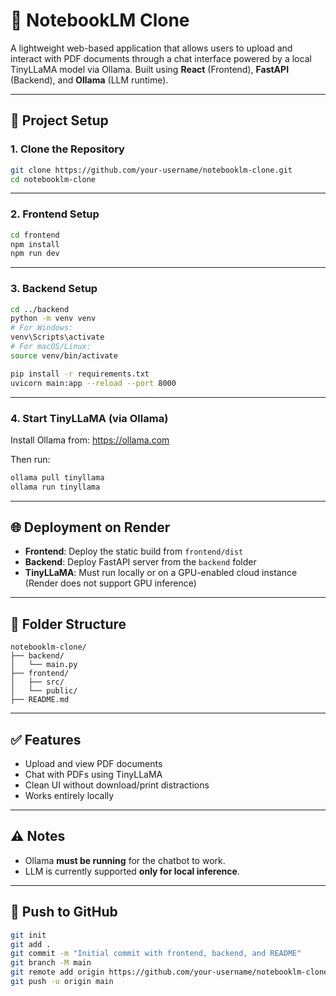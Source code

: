 
# 🧠 NotebookLM Clone

A lightweight web-based application that allows users to upload and interact with PDF documents through a chat interface powered by a local TinyLLaMA model via Ollama. Built using **React** (Frontend), **FastAPI** (Backend), and **Ollama** (LLM runtime).

---

## 🚀 Project Setup

### 1. Clone the Repository

```bash
git clone https://github.com/your-username/notebooklm-clone.git
cd notebooklm-clone
```

---

### 2. Frontend Setup

```bash
cd frontend
npm install
npm run dev
```

---

### 3. Backend Setup

```bash
cd ../backend
python -m venv venv
# For Windows:
venv\Scripts\activate
# For macOS/Linux:
source venv/bin/activate

pip install -r requirements.txt
uvicorn main:app --reload --port 8000
```

---

### 4. Start TinyLLaMA (via Ollama)

Install Ollama from: https://ollama.com

Then run:

```bash
ollama pull tinyllama
ollama run tinyllama
```

---

## 🌐 Deployment on Render

- **Frontend**: Deploy the static build from `frontend/dist`
- **Backend**: Deploy FastAPI server from the `backend` folder
- **TinyLLaMA**: Must run locally or on a GPU-enabled cloud instance (Render does not support GPU inference)

---

## 📁 Folder Structure

```
notebooklm-clone/
├── backend/
│   └── main.py
├── frontend/
│   ├── src/
│   └── public/
├── README.md
```

---

## ✅ Features

- Upload and view PDF documents
- Chat with PDFs using TinyLLaMA
- Clean UI without download/print distractions
- Works entirely locally

---

## ⚠️ Notes

- Ollama **must be running** for the chatbot to work.
- LLM is currently supported **only for local inference**.

---

## 🐙 Push to GitHub

```bash
git init
git add .
git commit -m "Initial commit with frontend, backend, and README"
git branch -M main
git remote add origin https://github.com/your-username/notebooklm-clone.git
git push -u origin main
```
